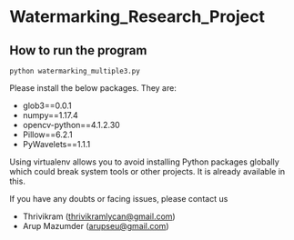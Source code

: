 # Watermarking_Research_Project

## How to run the program 

 ```
python watermarking_multiple3.py
```
Please install the below packages. They are:
  * glob3==0.0.1
  * numpy==1.17.4
  * opencv-python==4.1.2.30
  * Pillow==6.2.1
  * PyWavelets==1.1.1
  
  Using virtualenv allows you to avoid installing Python packages globally which could break system tools or other projects. It is already available in this.
  
If you have any doubts or facing issues, please contact us
  
  * Thrivikram (thrivikramlycan@gmail.com)
  * Arup Mazumder (arupseu@gmail.com)
  
